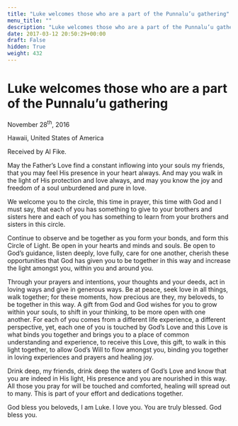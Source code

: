 ```yaml
---
title: "Luke welcomes those who are a part of the Punnalu’u gathering"
menu_title: ""
description: "Luke welcomes those who are a part of the Punnalu’u gathering"
date: 2017-03-12 20:50:29+00:00
draft: False
hidden: True
weight: 432
---
```

# Luke welcomes those who are a part of the Punnalu’u gathering

November 28<sup>th</sup>, 2016

Hawaii, United States of America

Received by Al Fike.

May the Father’s Love find a constant inflowing into your souls my friends, that you may feel His presence in your heart always. And may you walk in the light of His protection and love always, and may you know the joy and freedom of a soul unburdened and pure in love. 

We welcome you to the circle, this time in prayer, this time with God and I must say, that each of you has something to give to your brothers and sisters here and each of you has something to learn from your brothers and sisters in this circle. 

Continue to observe and be together as you form your bonds, and form this Circle of Light. Be open in your hearts and minds and souls. Be open to God’s guidance, listen deeply, love fully, care for one another, cherish these opportunities that God has given you to be together in this way and increase the light amongst you, within you and around you. 

Through your prayers and intentions, your thoughts and your deeds, act in loving ways and give in generous ways. Be at peace, seek love in all things, walk together; for these moments, how precious are they, my beloveds, to be together in this way. A gift from God and God wishes for you to grow within your souls, to shift in your thinking, to be more open with one another. For each of you comes from a different life experience, a different perspective, yet, each one of you is touched by God’s Love and this Love is what binds you together and brings you to a place of common understanding and experience, to receive this Love, this gift, to walk in this light together, to allow God’s Will to flow amongst you, binding you together in loving experiences and prayers and healing joy. 

Drink deep, my friends, drink deep the waters of God’s Love and know that you are indeed in His light, His presence and you are nourished in this way. 
All those you pray for will be touched and comforted, healing will spread out to many. This is part of your effort and dedications together. 

God bless you beloveds, I am Luke. I love you. You are truly blessed. God bless you.
